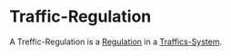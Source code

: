 # Traffic-Regulation

A Treffic-Regulation is a [Regulation](404.md) in a [Traffics-System](1100000001.md).
